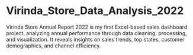 # Virinda_Store_Data_Analysis_2022
Virinda Store Annual Report 2022 is my first Excel-based sales dashboard project, analyzing annual performance through data cleaning, processing, and visualization. It reveals insights on sales trends, top states, customer demographics, and channel efficiency.
